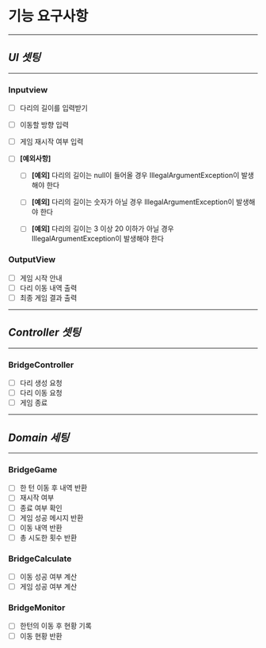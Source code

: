 #  기능 요구사항

---


## _UI 셋팅_

---

### Inputview

- [ ] 다리의 길이를 입력받기
- [ ] 이동할 방향 입력
- [ ] 게임 재시작 여부 입력

- [ ] **[예외사항]**
    - [ ] **[예외]** 다리의 길이는 null이 들어올 경우 IllegalArgumentException이 발생해야 한다
    - [ ] **[예외]** 다리의 길이는 숫자가 아닐 경우 IllegalArgumentException이 발생해야 한다
    - [ ] **[예외]** 다리의 길이는 3 이상 20 이하가 아닐 경우 IllegalArgumentException이 발생해야 한다

  
### OutputView

- [ ] 게임 시작 안내
- [ ] 다리 이동 내역 출력
- [ ] 최종 게임 결과 출력

---

## _Controller 셋팅_

---


### BridgeController
- [ ] 다리 생성 요청
- [ ] 다리 이동 요청
- [ ] 게임 종료

---
## _Domain 세팅_

---
### BridgeGame
- [ ] 한 턴 이동 후 내역 반환
- [ ] 재시작 여부
- [ ] 종료 여부 확인
- [ ] 게임 성공 메시지 반환
- [ ] 이동 내역 반환
- [ ] 총 시도한 횟수 반환

### BridgeCalculate
- [ ] 이동 성공 여부 계산
- [ ] 게임 성공 여부 계산

### BridgeMonitor
- [ ] 한턴의 이동 후 현황 기록
- [ ] 이동 현황 반환